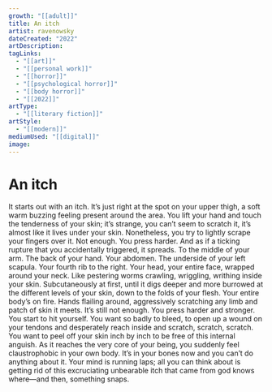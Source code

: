 ```yaml
---
growth: "[[adult]]"
title: An itch
artist: ravenowsky
dateCreated: "2022"
artDescription:
tagLinks:
  - "[[art]]"
  - "[[personal work]]"
  - "[[horror]]"
  - "[[psychological horror]]"
  - "[[body horror]]"
  - "[[2022]]"
artType:
  - "[[literary fiction]]"
artStyle:
  - "[[modern]]"
mediumUsed: "[[digital]]"
image:
---
```

# An itch

It starts out with an itch. It’s just right at the spot on your upper thigh, a soft warm buzzing feeling present around the area. You lift your hand and touch the tenderness of your skin; it’s strange, you can’t seem to scratch it, it’s almost like it lives under your skin. Nonetheless, you try to lightly scrape your fingers over it. Not enough. You press harder. And as if a ticking rupture that you accidentally triggered, it spreads. To the middle of your arm. The back of your hand. Your abdomen. The underside of your left scapula. Your fourth rib to the right. Your head, your entire face, wrapped around your neck. Like pestering worms crawling, wriggling, writhing inside your skin. Subcutaneously at first, until it digs deeper and more burrowed at the different levels of your skin, down to the folds of your flesh. Your entire body’s on fire. Hands flailing around, aggressively scratching any limb and patch of skin it meets. It’s still not enough. You press harder and stronger. You start to hit yourself. You want so badly to bleed, to open up a wound on your tendons and desperately reach inside and scratch, scratch, scratch. You want to peel off your skin inch by inch to be free of this internal anguish. As it reaches the very core of your being, you suddenly feel claustrophobic in your own body. It’s in your bones now and you can’t do anything about it. Your mind is running laps; all you can think about is getting rid of this excruciating unbearable itch that came from god knows where—and then, something snaps.